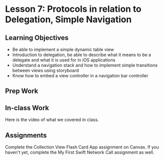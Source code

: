 # Lesson 7: Protocols in relation to Delegation, Simple Navigation
## Learning Objectives
* Be able to implement a simple dynamic table view
* Introduction to delegation, be able to describe what it means to be a delegate and what it is used for in iOS applications
* Understand a navigation stack and how to implement simple transitions between views using storyboard
* Know how to embed a view controller in a navigation bar controller

## Prep Work

## In-class Work
Here is the video of what we covered in class.

## Assignments
Complete the Collection View Flash Card App assignment on Canvas. If you haven't yet, complete the My First Swift Network Call assignment as well.
